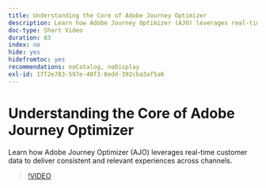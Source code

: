```yaml
---
title: Understanding the Core of Adobe Journey Optimizer
description: Learn how Adobe Journey Optimizer (AJO) leverages real-time customer data to deliver consistent and relevant experiences across channels.
doc-type: Short Video
duration: 83
index: no
hide: yes
hidefromtoc: yes
recommendations: noCatalog, noDisplay
exl-id: 17f2e783-597e-48f3-8edd-392cba3af5a6
---
```

# Understanding the Core of Adobe Journey Optimizer

Learn how Adobe Journey Optimizer (AJO) leverages real-time customer data to deliver consistent and relevant experiences across channels.

<!-- 62_S522_3442522_82_understanding-the-core-of-adobe-journey-optimizer -->
>[!VIDEO](https://video.tv.adobe.com/v/3458249/?learn=on&enablevpops=true)
